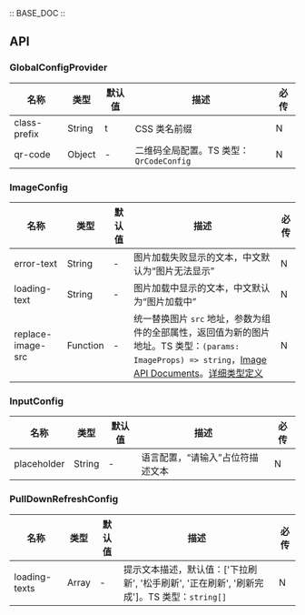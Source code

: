 :: BASE_DOC ::

## API
### GlobalConfigProvider

名称 | 类型 | 默认值 | 描述 | 必传
-- | -- | -- | -- | --
class-prefix | String | t | CSS 类名前缀 | N
qr-code | Object | - | 二维码全局配置。TS 类型：`QrCodeConfig` | N

### ImageConfig

名称 | 类型 | 默认值 | 描述 | 必传
-- | -- | -- | -- | --
error-text | String | - | 图片加载失败显示的文本，中文默认为“图片无法显示” | N
loading-text | String | - | 图片加载中显示的文本，中文默认为“图片加载中” | N
replace-image-src | Function | - | 统一替换图片 `src` 地址，参数为组件的全部属性，返回值为新的图片地址。TS 类型：`(params: ImageProps) => string`，[Image API Documents](./image?tab=api)。[详细类型定义](https://github.com/Tencent/tdesign-miniprogram/tree/develop/src/config-provider/type.ts) | N

### InputConfig

名称 | 类型 | 默认值 | 描述 | 必传
-- | -- | -- | -- | --
placeholder | String | - | 语言配置，“请输入”占位符描述文本 | N

### PullDownRefreshConfig

名称 | 类型 | 默认值 | 描述 | 必传
-- | -- | -- | -- | --
loading-texts | Array | - | 提示文本描述，默认值：['下拉刷新', '松手刷新', '正在刷新', '刷新完成']。TS 类型：`string[]` | N
